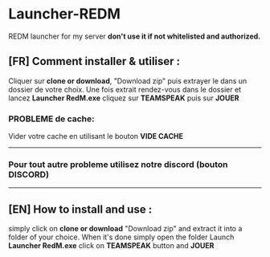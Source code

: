# Launcher-REDM
REDM launcher for my server **don't use it if not whitelisted and authorized.**

## [FR] Comment installer & utiliser :
Cliquer sur **clone or download**, "Download zip" puis extrayer le dans un dossier de votre choix.
Une fois extrait rendez-vous dans le dossier et lancez **Launcher RedM.exe** cliquez sur **TEAMSPEAK** puis sur **JOUER**

### PROBLEME de cache:
Vider votre cache en utilisant le bouton **VIDE CACHE**

- - -

### Pour tout autre probleme utilisez notre **discord** (bouton DISCORD)

- - -
## [EN] How to install and use :
simply click on **clone or download** "Download zip" and extract it into a folder of your choice.
When it's done simply open the folder Launch **Launcher RedM.exe** click on **TEAMSPEAK** button and **JOUER**
